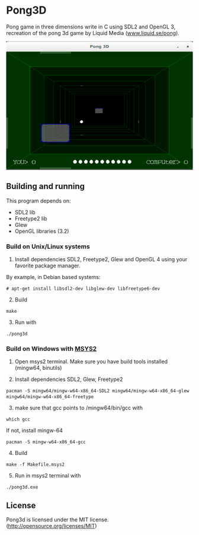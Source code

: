 # Pong3D

Pong game in three dimensions write in C using SDL2 and OpenGL 3, recreation of the pong 3d game by Liquid Media (www.liquid.se/pong).

![Pong3D](screenshot.png)

## Building and running

This program depends on:

* SDL2 lib
* Freetype2 lib
* Glew
* OpenGL libraries (3.2)


### Build on Unix/Linux systems

1. Install dependencies SDL2, Freetype2, Glew and OpenGL 4 using your favorite package manager.

By example, in Debian based systems:

```
# apt-get install libsdl2-dev libglew-dev libfreetype6-dev
```

2. Build
```
make
```

3. Run with
```
./pong3d
```

### Build on Windows with [MSYS2](https://www.msys2.org/)

1. Open msys2 terminal. Make sure you have build tools installed (mingw64, binutils)

2. Install dependencies SDL2, Glew, Freetype2

```
pacman -S mingw64/mingw-w64-x86_64-SDL2 mingw64/mingw-w64-x86_64-glew mingw64/mingw-w64-x86_64-freetype
```
3. make sure that gcc points to /mingw64/bin/gcc with

```
which gcc
```

If not, install mingw-64

```
pacman -S mingw-w64-x86_64-gcc
```

4. Build

```
make -f Makefile.msys2
```

5. Run in msys2 terminal with

```
./pong3d.exe
```


## License

Pong3d is licensed under the MIT license. (http://opensource.org/licenses/MIT)


